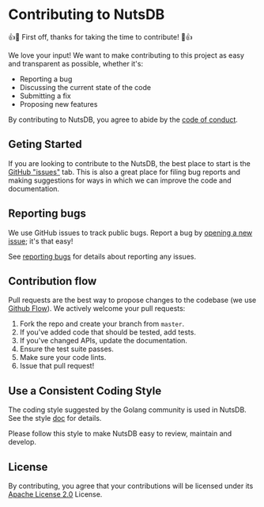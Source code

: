 # Contributing to NutsDB

:+1::tada: First off, thanks for taking the time to contribute! :tada::+1:

We love your input! We want to make contributing to this project as easy and transparent as possible, whether it's:

- Reporting a bug
- Discussing the current state of the code
- Submitting a fix
- Proposing new features

By contributing to NutsDB, you agree to abide by the [code of conduct](https://github.com/xujiajun/nutsdb/blob/master/CODE_OF_CONDUCT.md).
 
## Geting Started
If you are looking to contribute to the NutsDB, the best place to start is the [GitHub "issues"](https://github.com/xujiajun/nutsdb/issues) tab. This is also a great place for filing bug reports and making suggestions for ways in which we can improve the code and documentation.

## Reporting bugs
We use GitHub issues to track public bugs. Report a bug by [opening a new issue](https://github.com/xujiajun/nutsdb/issues); it's that easy!

See [reporting bugs](https://github.com/xujiajun/nutsdb/blob/master/.github/ISSUE_TEMPLATE.md) for details about reporting any issues.

## Contribution flow

Pull requests are the best way to propose changes to the codebase (we use [Github Flow](https://guides.github.com/introduction/flow/index.html)). We actively welcome your pull requests:

1. Fork the repo and create your branch from `master`.
2. If you've added code that should be tested, add tests.
3. If you've changed APIs, update the documentation.
4. Ensure the test suite passes.
5. Make sure your code lints.
6. Issue that pull request!

## Use a Consistent Coding Style

The coding style suggested by the Golang community is used in NutsDB. See the style [doc](https://github.com/golang/go/wiki/CodeReviewComments) for details.

Please follow this style to make NutsDB easy to review, maintain and develop.

## License
By contributing, you agree that your contributions will be licensed under its [Apache License 2.0](https://github.com/xujiajun/nutsdb/blob/master/LICENSE) License.
